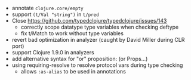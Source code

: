 - annotate `clojure.core/empty`
- support `(t/Val "string")` in `t/pred`
- Close https://github.com/typedclojure/typedclojure/issues/143
  - correctly scope datatype type variables when checking deftype
  - fix t/Match to work without type variables
- revert bad optimization in analyzer (caught by David Miller during CLR port)
- support Clojure 1.9.0 in analyzers
- add alternative syntax for "or" proposition: (or Props...)
- using requiring-resolve to resolve protocol vars during type checking
  - allows `:as-alias` to be used in annotations
